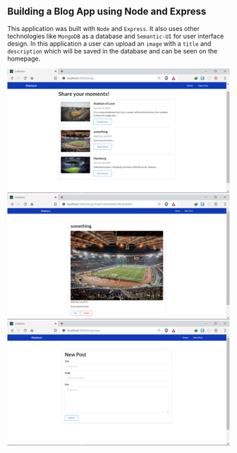 ## Building a Blog App  using Node and Express

This application was built with `Node` and `Express`. It also uses other technologies like `MongoDB` as a database and `Semantic-UI` for user interface design.
In this application a user can upload an `image` with a `title` and `description` which will be saved in the database and can be seen on the homepage.

![Preview](preview.home.png?raw=true)
![Preview](preview.details.png?raw=true)
![Preview](preview.new.png?raw=true)
